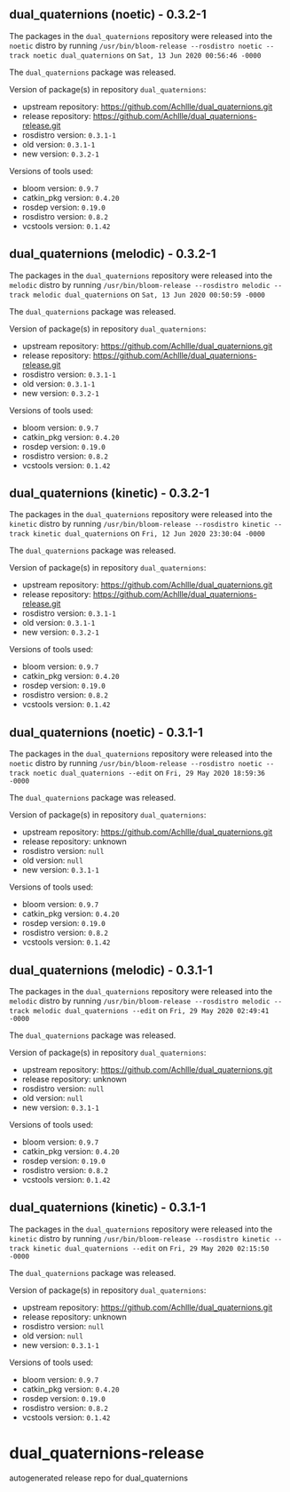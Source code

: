 ## dual_quaternions (noetic) - 0.3.2-1

The packages in the `dual_quaternions` repository were released into the `noetic` distro by running `/usr/bin/bloom-release --rosdistro noetic --track noetic dual_quaternions` on `Sat, 13 Jun 2020 00:56:46 -0000`

The `dual_quaternions` package was released.

Version of package(s) in repository `dual_quaternions`:

- upstream repository: https://github.com/Achllle/dual_quaternions.git
- release repository: https://github.com/Achllle/dual_quaternions-release.git
- rosdistro version: `0.3.1-1`
- old version: `0.3.1-1`
- new version: `0.3.2-1`

Versions of tools used:

- bloom version: `0.9.7`
- catkin_pkg version: `0.4.20`
- rosdep version: `0.19.0`
- rosdistro version: `0.8.2`
- vcstools version: `0.1.42`


## dual_quaternions (melodic) - 0.3.2-1

The packages in the `dual_quaternions` repository were released into the `melodic` distro by running `/usr/bin/bloom-release --rosdistro melodic --track melodic dual_quaternions` on `Sat, 13 Jun 2020 00:50:59 -0000`

The `dual_quaternions` package was released.

Version of package(s) in repository `dual_quaternions`:

- upstream repository: https://github.com/Achllle/dual_quaternions.git
- release repository: https://github.com/Achllle/dual_quaternions-release.git
- rosdistro version: `0.3.1-1`
- old version: `0.3.1-1`
- new version: `0.3.2-1`

Versions of tools used:

- bloom version: `0.9.7`
- catkin_pkg version: `0.4.20`
- rosdep version: `0.19.0`
- rosdistro version: `0.8.2`
- vcstools version: `0.1.42`


## dual_quaternions (kinetic) - 0.3.2-1

The packages in the `dual_quaternions` repository were released into the `kinetic` distro by running `/usr/bin/bloom-release --rosdistro kinetic --track kinetic dual_quaternions` on `Fri, 12 Jun 2020 23:30:04 -0000`

The `dual_quaternions` package was released.

Version of package(s) in repository `dual_quaternions`:

- upstream repository: https://github.com/Achllle/dual_quaternions.git
- release repository: https://github.com/Achllle/dual_quaternions-release.git
- rosdistro version: `0.3.1-1`
- old version: `0.3.1-1`
- new version: `0.3.2-1`

Versions of tools used:

- bloom version: `0.9.7`
- catkin_pkg version: `0.4.20`
- rosdep version: `0.19.0`
- rosdistro version: `0.8.2`
- vcstools version: `0.1.42`


## dual_quaternions (noetic) - 0.3.1-1

The packages in the `dual_quaternions` repository were released into the `noetic` distro by running `/usr/bin/bloom-release --rosdistro noetic --track noetic dual_quaternions --edit` on `Fri, 29 May 2020 18:59:36 -0000`

The `dual_quaternions` package was released.

Version of package(s) in repository `dual_quaternions`:

- upstream repository: https://github.com/Achllle/dual_quaternions.git
- release repository: unknown
- rosdistro version: `null`
- old version: `null`
- new version: `0.3.1-1`

Versions of tools used:

- bloom version: `0.9.7`
- catkin_pkg version: `0.4.20`
- rosdep version: `0.19.0`
- rosdistro version: `0.8.2`
- vcstools version: `0.1.42`


## dual_quaternions (melodic) - 0.3.1-1

The packages in the `dual_quaternions` repository were released into the `melodic` distro by running `/usr/bin/bloom-release --rosdistro melodic --track melodic dual_quaternions --edit` on `Fri, 29 May 2020 02:49:41 -0000`

The `dual_quaternions` package was released.

Version of package(s) in repository `dual_quaternions`:

- upstream repository: https://github.com/Achllle/dual_quaternions.git
- release repository: unknown
- rosdistro version: `null`
- old version: `null`
- new version: `0.3.1-1`

Versions of tools used:

- bloom version: `0.9.7`
- catkin_pkg version: `0.4.20`
- rosdep version: `0.19.0`
- rosdistro version: `0.8.2`
- vcstools version: `0.1.42`


## dual_quaternions (kinetic) - 0.3.1-1

The packages in the `dual_quaternions` repository were released into the `kinetic` distro by running `/usr/bin/bloom-release --rosdistro kinetic --track kinetic dual_quaternions --edit` on `Fri, 29 May 2020 02:15:50 -0000`

The `dual_quaternions` package was released.

Version of package(s) in repository `dual_quaternions`:

- upstream repository: https://github.com/Achllle/dual_quaternions.git
- release repository: unknown
- rosdistro version: `null`
- old version: `null`
- new version: `0.3.1-1`

Versions of tools used:

- bloom version: `0.9.7`
- catkin_pkg version: `0.4.20`
- rosdep version: `0.19.0`
- rosdistro version: `0.8.2`
- vcstools version: `0.1.42`


# dual_quaternions-release
autogenerated release repo for dual_quaternions

